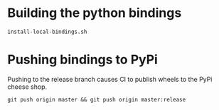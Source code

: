 # Building the python bindings 

```
install-local-bindings.sh
```

# Pushing bindings to PyPi

Pushing to the release branch causes CI to publish wheels to the PyPi cheese shop.

```
git push origin master && git push origin master:release
```
